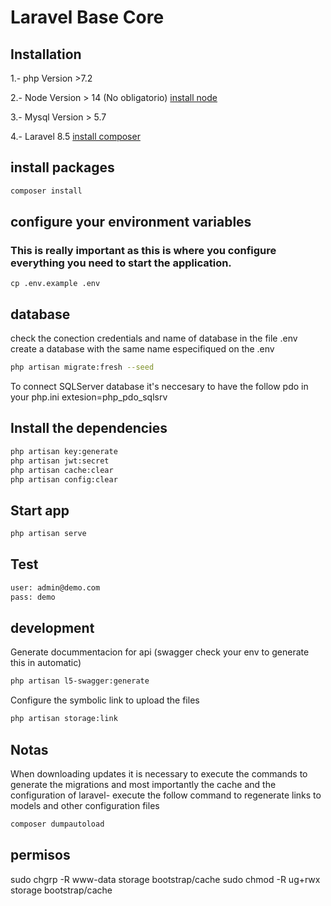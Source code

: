 # Laravel Base Core

## Installation
1.- php Version >7.2

2.- Node Version > 14 (No obligatorio) 
[install node](https://nodejs.org/es/)

3.- Mysql Version > 5.7

4.- Laravel 8.5 
[install composer](https://getcomposer.org/)

## install packages
```bash
composer install
```

## configure your environment variables
### This is really important as this is where you configure everything you need to start the application.
```
cp .env.example .env
```

## database
check the conection credentials and name of database in the file .env 
create a database with the same name especifiqued on the .env
```bash
php artisan migrate:fresh --seed
```
To connect SQLServer database it's neccesary to have the follow pdo in your php.ini
extesion=php_pdo_sqlsrv
## Install the dependencies
```bash
php artisan key:generate
php artisan jwt:secret
php artisan cache:clear
php artisan config:clear
```

## Start app
```bash
php artisan serve
```

## Test
```bash
user: admin@demo.com
pass: demo
```

## development
Generate docummentacion for api (swagger check your env to generate this in automatic)
```bash
php artisan l5-swagger:generate
```
Configure the symbolic link to upload the files
```bash
php artisan storage:link
```

## Notas
When downloading updates it is necessary to execute the commands to generate the migrations
and most importantly the cache and the configuration of laravel-
execute the follow command to regenerate links to models and other configuration files
```bash
composer dumpautoload
```



## permisos
sudo chgrp -R www-data storage bootstrap/cache
sudo chmod -R ug+rwx storage bootstrap/cache

